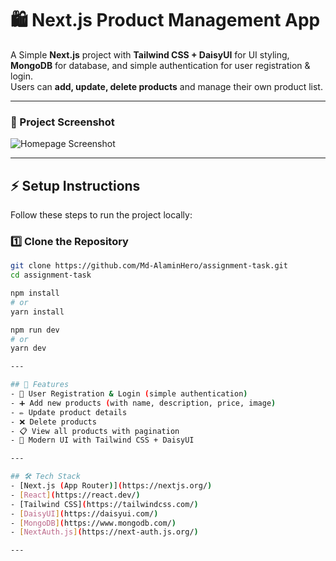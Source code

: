 
# 🛍️ Next.js Product Management App

A Simple **Next.js** project with **Tailwind CSS + DaisyUI** for UI styling, **MongoDB** for database, and simple authentication for user registration & login.  
Users can **add, update, delete products** and manage their own product list.

---

### 📸 Project Screenshot

![Homepage Screenshot](https://i.postimg.cc/PqpJwRFg/Screenshot-1.png)

---

## ⚡ Setup Instructions

Follow these steps to run the project locally:

### 1️⃣ Clone the Repository
```bash
git clone https://github.com/Md-AlaminHero/assignment-task.git
cd assignment-task

npm install
# or
yarn install

npm run dev
# or
yarn dev

---

## 🚀 Features
- 🔐 User Registration & Login (simple authentication)  
- ➕ Add new products (with name, description, price, image)  
- ✏️ Update product details  
- ❌ Delete products  
- 📋 View all products with pagination  
- 🎨 Modern UI with Tailwind CSS + DaisyUI  

---

## 🛠️ Tech Stack
- [Next.js (App Router)](https://nextjs.org/)  
- [React](https://react.dev/)  
- [Tailwind CSS](https://tailwindcss.com/)  
- [DaisyUI](https://daisyui.com/)  
- [MongoDB](https://www.mongodb.com/)  
- [NextAuth.js](https://next-auth.js.org/)  

---